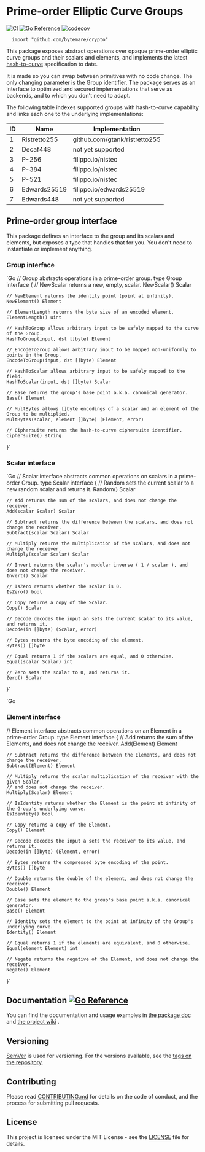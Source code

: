# Prime-order Elliptic Curve Groups
[![CI](https://github.com/bytemare/crypto/actions/workflows/ci.yml/badge.svg)](https://github.com/bytemare/crypto/actions/workflows/ci.yml)
[![Go Reference](https://pkg.go.dev/badge/github.com/bytemare/crypto.svg)](https://pkg.go.dev/github.com/bytemare/crypto)
[![codecov](https://codecov.io/gh/bytemare/crypto/branch/main/graph/badge.svg?token=5bQfB0OctA)](https://codecov.io/gh/bytemare/crypto)

```
  import "github.com/bytemare/crypto"
```

This package exposes abstract operations over opaque prime-order elliptic curve groups and their scalars and elements,
and implements the latest [hash-to-curve](https://datatracker.ietf.org/doc/draft-irtf-cfrg-hash-to-curve/) specification
to date.

It is made so you can swap between primitives with no code change. The only changing parameter is the Group identifier.
The package serves as an interface to optimized and secured implementations that serve as backends, and to which you
don't need to adapt.

The following table indexes supported groups with hash-to-curve capability and links each one to the underlying implementations:

| ID  | Name         | Implementation                |
|-----|--------------|-------------------------------|
| 1   | Ristretto255 | github.com/gtank/ristretto255 |
| 2   | Decaf448     | not yet supported             |
| 3   | P-256        | filippo.io/nistec             |
| 4   | P-384        | filippo.io/nistec             |
| 5   | P-521        | filippo.io/nistec             |
| 6   | Edwards25519 | filippo.io/edwards25519       |
| 7   | Edwards448   | not yet supported             |

## Prime-order group interface

This package defines an interface to the group and its scalars and elements, but exposes a type that handles that for
you. You don't need to instantiate or implement anything.

### Group interface

`Go
// Group abstracts operations in a prime-order group.
type Group interface {
    // NewScalar returns a new, empty, scalar.
    NewScalar() Scalar

	// NewElement returns the identity point (point at infinity).
	NewElement() Element

	// ElementLength returns the byte size of an encoded element.
	ElementLength() uint

	// HashToGroup allows arbitrary input to be safely mapped to the curve of the Group.
	HashToGroup(input, dst []byte) Element

	// EncodeToGroup allows arbitrary input to be mapped non-uniformly to points in the Group.
	EncodeToGroup(input, dst []byte) Element

	// HashToScalar allows arbitrary input to be safely mapped to the field.
	HashToScalar(input, dst []byte) Scalar

	// Base returns the group's base point a.k.a. canonical generator.
	Base() Element

	// MultBytes allows []byte encodings of a scalar and an element of the Group to be multiplied.
	MultBytes(scalar, element []byte) (Element, error)

	// Ciphersuite returns the hash-to-curve ciphersuite identifier.
	Ciphersuite() string
}`

### Scalar interface

`Go
// Scalar interface abstracts common operations on scalars in a prime-order Group.
type Scalar interface {
    // Random sets the current scalar to a new random scalar and returns it.
    Random() Scalar

	// Add returns the sum of the scalars, and does not change the receiver.
	Add(scalar Scalar) Scalar

	// Subtract returns the difference between the scalars, and does not change the receiver.
	Subtract(scalar Scalar) Scalar

	// Multiply returns the multiplication of the scalars, and does not change the receiver.
	Multiply(scalar Scalar) Scalar

	// Invert returns the scalar's modular inverse ( 1 / scalar ), and does not change the receiver.
	Invert() Scalar

	// IsZero returns whether the scalar is 0.
	IsZero() bool

	// Copy returns a copy of the Scalar.
	Copy() Scalar

	// Decode decodes the input an sets the current scalar to its value, and returns it.
	Decode(in []byte) (Scalar, error)

	// Bytes returns the byte encoding of the element.
	Bytes() []byte

	// Equal returns 1 if the scalars are equal, and 0 otherwise.
	Equal(scalar Scalar) int

	// Zero sets the scalar to 0, and returns it.
	Zero() Scalar
}`

`Go
### Element interface
// Element interface abstracts common operations on an Element in a prime-order Group.
type Element interface {
    // Add returns the sum of the Elements, and does not change the receiver.
    Add(Element) Element

	// Subtract returns the difference between the Elements, and does not change the receiver.
	Subtract(Element) Element

	// Multiply returns the scalar multiplication of the receiver with the given Scalar,
	// and does not change the receiver.
	Multiply(Scalar) Element

	// IsIdentity returns whether the Element is the point at infinity of the Group's underlying curve.
	IsIdentity() bool

	// Copy returns a copy of the Element.
	Copy() Element

	// Decode decodes the input a sets the receiver to its value, and returns it.
	Decode(in []byte) (Element, error)

	// Bytes returns the compressed byte encoding of the point.
	Bytes() []byte

	// Double returns the double of the element, and does not change the receiver.
	Double() Element

	// Base sets the element to the group's base point a.k.a. canonical generator.
	Base() Element

	// Identity sets the element to the point at infinity of the Group's underlying curve.
	Identity() Element

	// Equal returns 1 if the elements are equivalent, and 0 otherwise.
	Equal(element Element) int

	// Negate returns the negative of the Element, and does not change the receiver.
	Negate() Element
}`

## Documentation [![Go Reference](https://pkg.go.dev/badge/github.com/bytemare/crypto.svg)](https://pkg.go.dev/github.com/bytemare/crypto)

You can find the documentation and usage examples in [the package doc](https://pkg.go.dev/github.com/bytemare/crypto) and [the project wiki](https://github.com/bytemare/crypto/wiki) .

## Versioning

[SemVer](http://semver.org) is used for versioning. For the versions available, see the [tags on the repository](https://github.com/bytemare/crypto/tags).


## Contributing

Please read [CONTRIBUTING.md](.github/CONTRIBUTING.md) for details on the code of conduct, and the process for submitting pull requests.

## License

This project is licensed under the MIT License - see the [LICENSE](LICENSE) file for details.